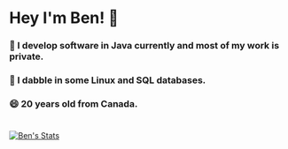 # Hey I'm Ben! 👋
### 🔐 I develop software in Java currently and most of my work is private.
### 🐧 I dabble in some Linux and SQL databases. 
### 😄 20 years old from Canada. 
#

[![Ben's Stats](https://github-readme-stats.vercel.app/api?username=xxBennny&count_private=true&include_all_commits=true&show_icons=true&theme=dracula)](https://github.com/anuraghazra/github-readme-stats)

